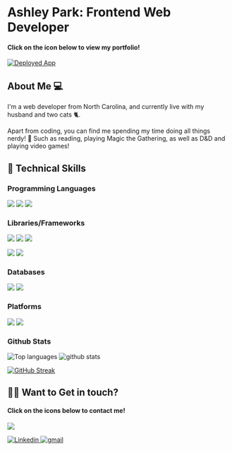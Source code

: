 # Ashley Park: Frontend Web Developer

#### Click on the icon below to view my portfolio!


<a href="https://apark-portfolio.netlify.app/"> ![Deployed App](https://img.shields.io/badge/My%20Portfolio-pink.svg?style=for-the-badge)</a>

## About Me 💻

I'm a web developer from North Carolina, and currently live with my husband and two cats 🐈.

Apart from coding, you can find me spending my time doing all things nerdy! 📜 Such as reading, playing Magic the Gathering, as well as D&D and playing video games!

## 🔧 Technical Skills

### Programming Languages

![](https://img.shields.io/badge/HTML5-E34F26?style=for-the-badge&logo=html5&logoColor=white)
![](https://img.shields.io/badge/CSS3-1572B6?style=for-the-badge&logo=css3&logoColor=white)
![](https://img.shields.io/badge/JavaScript-F7DF1E?style=for-the-badge&logo=javascript&logoColor=black)

### Libraries/Frameworks

![](https://img.shields.io/badge/Node.js-43853D?style=for-the-badge&logo=node.js&logoColor=white)
![](https://img.shields.io/badge/Express.js-404D59?style=for-the-badge)
![](https://img.shields.io/badge/React-20232A?style=for-the-badge&logo=react&logoColor=61DAFB)

![](https://img.shields.io/badge/Bootstrap-563D7C?style=for-the-badge&logo=bootstrap&logoColor=white)
![](https://img.shields.io/badge/jQuery-0769AD?style=for-the-badge&logo=jquery&logoColor=white)

### Databases

![](https://img.shields.io/badge/MongoDB-4EA94B?style=for-the-badge&logo=mongodb&logoColor=white)
![](https://img.shields.io/badge/MySQL-005C84?style=for-the-badge&logo=mysql&logoColor=white)

### Platforms

![](https://img.shields.io/badge/Heroku-430098?style=for-the-badge&logo=heroku&logoColor=white)
![](https://img.shields.io/badge/Netlify-00C7B7?style=for-the-badge&logo=netlify&logoColor=white)


### Github Stats
![Top languages](https://github-readme-stats.vercel.app/api/top-langs/?username=apark8496&theme=material-palenight) ![github stats](https://github-readme-stats.vercel.app/api?username=apark8496&theme=dracula)

[![GitHub Streak](https://streak-stats.demolab.com?user=apark8496&theme=modern-lilac&hide_border=true)](https://git.io/streak-stats)

## 🤝🏻 Want to Get in touch?

#### Click on the icons below to contact me!

![](https://img.shields.io/badge/Ask%20me-anything-1abc9c.svg)

<a href="https://www.linkedin.com/in/apark8496/" target="_blank" rel="noopener noreferrer">
  <img
    alt="Linkedin"
    src="https://img.shields.io/badge/linkedin-0077B5?logo=linkedin&logoColor=white&style=for-the-badge"
  />
</a>

<a href = "mailto: apark8496@gmail.com"> 
  <img
        alt="gmail"
       src="https://img.shields.io/badge/Gmail-D14836?style=for-the-badge&logo=gmail&logoColor=white" 
       />
</a>

